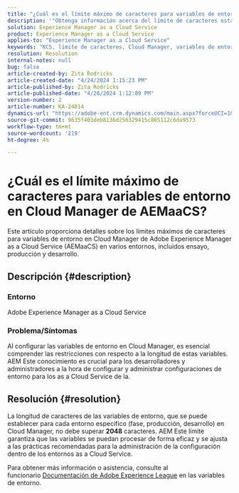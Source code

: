 ```yaml
---
title: "¿Cuál es el límite máximo de caracteres para variables de entorno en Cloud Manager de AEMaaCS?"
description: '"Obtenga información acerca del límite de caracteres establecido para las variables de entorno en Cloud Manager de Adobe Experience Manager as a Cloud Service".'
solution: Experience Manager as a Cloud Service
product: Experience Manager as a Cloud Service
applies-to: "Experience Manager as a Cloud Service"
keywords: "KCS, límite de caracteres, Cloud Manager, variables de entorno, AEMaaCS, Experience Manager, Adobe Experience Manager as a Cloud Service"
resolution: Resolution
internal-notes: null
bug: false
article-created-by: Zita Rodricks
article-created-date: "4/24/2024 1:15:23 PM"
article-published-by: Zita Rodricks
article-published-date: "4/26/2024 1:12:09 PM"
version-number: 2
article-number: KA-24014
dynamics-url: "https://adobe-ent.crm.dynamics.com/main.aspx?forceUCI=1&pagetype=entityrecord&etn=knowledgearticle&id=d65566ae-3c02-ef11-a1fe-6045bd0065b6"
source-git-commit: 9635f403deb8136d256329415c865112c6da9573
workflow-type: tm+mt
source-wordcount: '219'
ht-degree: 4%

---
```


# ¿Cuál es el límite máximo de caracteres para variables de entorno en Cloud Manager de AEMaaCS?


Este artículo proporciona detalles sobre los límites máximos de caracteres para variables de entorno en Cloud Manager de Adobe Experience Manager as a Cloud Service (AEMaaCS) en varios entornos, incluidos ensayo, producción y desarrollo.

## Descripción {#description}


### Entorno

Adobe Experience Manager as a Cloud Service



### Problema/Síntomas

Al configurar las variables de entorno en Cloud Manager, es esencial comprender las restricciones con respecto a la longitud de estas variables. AEM Este conocimiento es crucial para los desarrolladores y administradores a la hora de configurar y administrar configuraciones de entorno para los as a Cloud Service de la.


## Resolución {#resolution}


La longitud de caracteres de las variables de entorno, que se puede establecer para cada entorno específico (fase, producción, desarrollo) en Cloud Manager, no debe superar <b>2048</b> caracteres. AEM Este límite garantiza que las variables se puedan procesar de forma eficaz y se ajusta a las prácticas recomendadas para la administración de la configuración dentro de los entornos as a Cloud Service.

Para obtener más información o asistencia, consulte al funcionario [Documentación de Adobe Experience League](https://experienceleague.adobe.com/en/docs/experience-manager-cloud-service/content/implementing/using-cloud-manager/environment-variables) en las variables de entorno.
